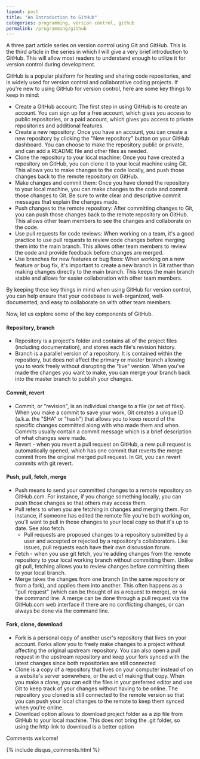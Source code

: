 ```yaml
---
layout: post
title: "An Introduction to GitHub"
categories: programming, version control, github
permalink: /programming/github
---
```

A three part article series on version control using Git and GitHub. This is the third article in the series in which I will give a very brief introduction to GitHub. This will allow most readers to understand enough to utilize it for version control during development. 

GitHub is a popular platform for hosting and sharing code repositories, and is widely used for version control and collaborative coding projects. If you're new to using GitHub for version control, here are some key things to keep in mind:

- Create a GitHub account: The first step in using GitHub is to create an account. You can sign up for a free account, which gives you access to public repositories, or a paid account, which gives you access to private repositories and additional features.
- Create a new repository: Once you have an account, you can create a new repository by clicking the "New repository" button on your GitHub dashboard. You can choose to make the repository public or private, and can add a README file and other files as needed.
- Clone the repository to your local machine: Once you have created a repository on GitHub, you can clone it to your local machine using Git. This allows you to make changes to the code locally, and push those changes back to the remote repository on GitHub.
- Make changes and commit them: Once you have cloned the repository to your local machine, you can make changes to the code and commit those changes to Git. Be sure to write clear and descriptive commit messages that explain the changes made.
- Push changes to the remote repository: After committing changes to Git, you can push those changes back to the remote repository on GitHub. This allows other team members to see the changes and collaborate on the code.
- Use pull requests for code reviews: When working on a team, it's a good practice to use pull requests to review code changes before merging them into the main branch. This allows other team members to review the code and provide feedback before changes are merged.
- Use branches for new features or bug fixes: When working on a new feature or bug fix, it's important to create a new branch in Git rather than making changes directly to the main branch. This keeps the main branch stable and allows for easier collaboration with other team members.

By keeping these key things in mind when using GitHub for version control, you can help ensure that your codebase is well-organized, well-documented, and easy to collaborate on with other team members.

Now, let us explore some of the key components of GitHub. 

#### Repository, branch
- Repository is a project's folder and contains all of the project files (including documentation), and stores each file's revision history.
- Branch is a parallel version of a repository. It is contained within the repository, but does not affect the primary or master branch allowing you to work freely without disrupting the "live" version. When you've made the changes you want to make, you can merge your branch back into the master branch to publish your changes.

#### Commit, revert
- Commit, or "revision", is an individual change to a file (or set of files). When you make a commit to save your work, Git creates a unique ID (a.k.a. the "SHA" or "hash") that allows you to keep record of the specific changes committed along with who made them and when. Commits usually contain a commit message which is a brief description of what changes were made.
- Revert - when you revert a pull request on GitHub, a new pull request is automatically opened, which has one commit that reverts the merge commit from the original merged pull request. In Git, you can revert commits with git revert.

#### Push, pull, fetch, merge
- Push means to send your committed changes to a remote repository on GitHub.com. For instance, if you change something locally, you can push those changes so that others may access them.
- Pull refers to when you are fetching in changes and merging them. For instance, if someone has edited the remote file you're both working on, you'll want to pull in those changes to your local copy so that it's up to date. See also fetch.
	- Pull requests are proposed changes to a repository submitted by a user and accepted or rejected by a repository's collaborators. Like issues, pull requests each have their own discussion forum.
- Fetch - when you use git fetch, you're adding changes from the remote repository to your local working branch without committing them. Unlike git pull, fetching allows you to review changes before committing them to your local branch.
- Merge takes the changes from one branch (in the same repository or from a fork), and applies them into another. This often happens as a "pull request" (which can be thought of as a request to merge), or via the command line. A merge can be done through a pull request via the GitHub.com web interface if there are no conflicting changes, or can always be done via the command line.

#### Fork, clone, download
- Fork is a personal copy of another user's repository that lives on your account. Forks allow you to freely make changes to a project without affecting the original upstream repository. You can also open a pull request in the upstream repository and keep your fork synced with the latest changes since both repositories are still connected
- Clone is a copy of a repository that lives on your computer instead of on a website's server somewhere, or the act of making that copy. When you make a clone, you can edit the files in your preferred editor and use Git to keep track of your changes without having to be online. The repository you cloned is still connected to the remote version so that you can push your local changes to the remote to keep them synced when you're online.
- Download option allows to download project folder as a zip file from GitHub to your local machine. This does not bring the .git folder, so using the http link to download is a better option

Comments welcome!

{% include disqus_comments.html %}
